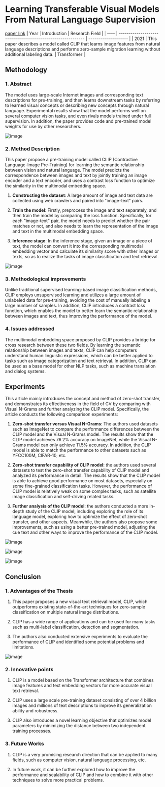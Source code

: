 # Learning Transferable Visual Models From Natural Language Supervision
[paper link](https://arxiv.org/pdf/2103.00020) 
| Year | Introduction                                                         | Research Field                 |
| ---- | ------------------------------------------------------------ | -------------------- |
| 2021 | This paper describes a model called CLIP that learns image features from natural language descriptions and performs zero-sample migration learning without additional labeling data.         |  Transformer         |

## Methodology

### 1. Abstract
 The model uses large-scale Internet images and corresponding text descriptions for pre-training, and then learns downstream tasks by referring to learned visual concepts or describing new concepts through natural language. Experimental results show that the model performs well on several computer vision tasks, and even rivals models trained under full supervision. In addition, the paper provides code and pre-trained model weights for use by other researchers.

 ![image](https://github.com/user-attachments/assets/a261790c-e191-4c51-8111-503c6cb7e1c3)

### 2. Method Description 
This paper propose a pre-training model called CLIP (Contrastive Language-Image Pre-Training) for learning the semantic relationship between vision and natural language. The model predicts the correspondence between images and text by jointly training an image encoder and a text encoder, and uses a contrast loss function to optimize the similarity in the multimodal embedding space. 

1. **Constructing the dataset**: A large amount of image and text data are collected using web crawlers and paired into "image-text" pairs.

2. **Train the model**: Firstly, preprocess the image and text separately, and then train the model by comparing the loss function. Specifically, for each "image-text" pair, the model needs to predict whether the pair matches or not, and also needs to learn the representation of the image and text in the multimodal embedding space.

3. **Inference stage**: In the inference stage, given an image or a piece of text, the model can convert it into the corresponding multimodal embedding vector and calculate its similarity score with other images or texts, so as to realize the tasks of image classification and text retrieval.

![image](https://github.com/user-attachments/assets/a91d8a05-5b85-4e67-a527-c186324660a9)

### 3. Methodological improvements
  Unlike traditional supervised learning-based image classification methods, CLIP employs unsupervised learning and utilizes a large amount of unlabeled data for pre-training, avoiding the cost of manually labeling a large number of samples. In addition, CLIP introduces a contrast loss function, which enables the model to better learn the semantic relationship between images and text, thus improving the performance of the model.
  
### 4. Issues addressed 
The multimodal embedding space proposed by CLIP provides a bridge for cross research between these two fields. By learning the semantic relationship between images and texts, CLIP can help computers understand human linguistic expressions, which can be better applied to tasks such as image categorization and text retrieval. In addition, CLIP can be used as a base model for other NLP tasks, such as machine translation and dialog systems.

## Experiments
  This article mainly introduces the concept and method of zero-shot transfer, and demonstrates its effectiveness in the field of CV by comparing with Visual N-Grams and further analyzing the CLIP model. Specifically, the article conducts the following comparison experiments:

1. **Zero-shot transfer versus Visual N-Grams**: The authors used datasets such as ImageNet to compare the performance differences between the CLIP model and the Visual N-Grams model. The results show that the CLIP model achieves 76.2% accuracy on ImageNet, while the Visual N-Grams model can only achieve 11.5% accuracy. In addition, the CLIP model is able to match the performance to other datasets such as YFCC100M, CIFAR-10, etc.

2. **Zero-shot transfer capability of CLIP model**: the authors used several datasets to test the zero-shot transfer capability of CLIP model and analyzed its performance in detail. The results show that the CLIP model is able to achieve good performance on most datasets, especially on some fine-grained classification tasks. However, the performance of CLIP model is relatively weak on some complex tasks, such as satellite image classification and self-driving related tasks.

3. **Further analysis of the CLIP model**: the authors conducted a more in-depth study of the CLIP model, including exploring the role of its language model, exploring how to optimize the effect of zero-shot transfer, and other aspects. Meanwhile, the authors also propose some improvements, such as using a better pre-trained model, adjusting the cue text and other ways to improve the performance of the CLIP model.

![image](https://github.com/user-attachments/assets/9e8b5e03-62ca-48e5-bede-32284125a36d)

![image](https://github.com/user-attachments/assets/dea7329e-1767-480a-8110-8865a4dd526b)

![image](https://github.com/user-attachments/assets/d61a758c-5fbd-4852-a720-393fbad14700)

## Conclusion

### 1. Advantages of the Thesis
  1. This paper proposes a new visual text retrieval model, CLIP, which outperforms existing state-of-the-art techniques for zero-sample classification on multiple natural image distributions.
  
  2. CLIP has a wide range of applications and can be used for many tasks such as multi-label classification, detection and segmentation.
  
  3. The authors also conducted extensive experiments to evaluate the performance of CLIP and identified some potential problems and limitations.

![image](https://github.com/user-attachments/assets/bfcfc080-7026-4e7f-8fa4-fe4a635929b3)

### 2. Innovative points
  1. CLIP is a model based on the Transformer architecture that combines image features and text embedding vectors for more accurate visual text retrieval.
  
  2. CLIP uses a large scale pre-training dataset consisting of over 4 billion images and millions of text descriptions to improve its generalization ability and robustness.
  
  3. CLIP also introduces a novel learning objective that optimizes model parameters by minimizing the distance between two independent training processes.
     
### 3. Future Works
  1. CLIP is a very promising research direction that can be applied to many fields, such as computer vision, natural language processing, etc.
  
  2. In future work, it can be further explored how to improve the performance and scalability of CLIP and how to combine it with other techniques to solve more practical problems.


